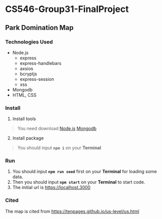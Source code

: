 ﻿# CS546-Group31-FinalProject

## Park Domination Map

### Technologies Used

* Node.js
  * express
  * express-handlebars
  * axsios
  * bcryptjs
  * express-session
  * xss
* Mongodb
* HTML, CSS

### Install

1. Install tools

>You need download
[Node.js](https://nodejs.org/en/download/)
[Mongodb](https://www.mongodb.com/try/download/community)

2. Install package

>You should input **`npm i`** on your **Terminal**

### Run

1. You should input **`npm run seed`** first on your **Terminal** for loading some data.
2. Then you should input **`npm start`** on your **Terminal** to start code.
3. The initial url is <https://localhost.3000>

### Cited
The map is cited from <https://tenpages.github.io/us-level/us.html>
